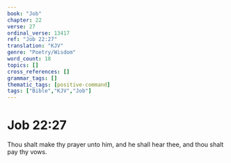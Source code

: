 ```yaml
---
book: "Job"
chapter: 22
verse: 27
ordinal_verse: 13417
ref: "Job 22:27"
translation: "KJV"
genre: "Poetry/Wisdom"
word_count: 18
topics: []
cross_references: []
grammar_tags: []
thematic_tags: [positive-command]
tags: ["Bible","KJV","Job"]
---
```


# Job 22:27

Thou shalt make thy prayer unto him, and he shall hear thee, and thou shalt pay thy vows.
